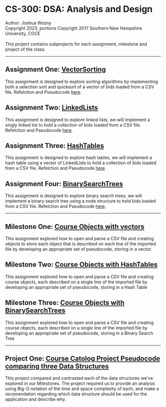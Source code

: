 # CS-300: DSA: Analysis and Design

Author: Joshua Wozny <br>
Copyright 2023, portions Copyright 2017 Southern New Hampshire University, COCE<br>
<br>
This project contains subprojects for each assignment, milestone and project of the class.

<hr>

## Assignment One: [VectorSorting](https://github.com/joshuawozny/CS-300/tree/main/VectorSorting)
This assignment is designed to explore sorting algorithms by implementing both a selection sort and quicksort of a vector of bids loaded from a CSV file. Refelction and Pseudocode [here](https://github.com/joshuawozny/CS-300/tree/main/Documents). 

## Assignment Two: [LinkedLists](https://github.com/joshuawozny/CS-300/tree/main/LinkedList/LinkedList)
This assignment is designed to explore linked lists, we will implement a singly linked list to hold a collection of bids loaded from a CSV file. Refelction and Pseudocode [here](https://github.com/joshuawozny/CS-300/tree/main/Documents). 

## Assignment Three: [HashTables](https://github.com/joshuawozny/CS-300/tree/main/HashTable/HashTable)
This assignment is designed to explore hash tables, we will implement a hash table using a vector of LinkedLists to hold a collection of bids loaded from a CSV file. Refelction and Pseudocode [here](https://github.com/joshuawozny/CS-300/tree/main/Documents). 

## Assignment Four: [BinarySearchTrees](https://github.com/joshuawozny/CS-300/tree/main/BinarySearchTree/BinarySearchTree)
This assignment is designed to explore binary seacrh trees, we will implement a binary search tree using a node structure to hold bids loaded from a CSV file. Refelction and Pseudocode [here](https://github.com/joshuawozny/CS-300/tree/main/Documents). 
<hr>

## Milestone One: [Course Objects with vectors](https://github.com/joshuawozny/CS-300/tree/main/Documents)

This assignment explored how to open and parse a CSV file and creating objects to store each object that is described on each line of the imported file by developing an appropriate set of pseudocode, storing in a vector. 

## Milestone Two: [Course Objects with HashTables](https://github.com/joshuawozny/CS-300/tree/main/Documents)

This assignment explored how to open and parse a CSV file and creating course objects, each described on a single line of the imported file by developing an appropriate set of pseudocode, storing in a Hash Table

## Milestone Three: [Course Objects with BinarySearchTrees](https://github.com/joshuawozny/CS-300/tree/main/Documents)

This assignment explored how to open and parse a CSV file and creating course objects, each described on a single line of the imported file by developing an appropriate set of pseudocode, storing in a Binary Search Tree
<hr>

## Project One: [Course Catolog Project Pseudocode comparing three Data Structures](https://github.com/joshuawozny/CS-300/tree/main/Documents)

This project compared and contrasted each of the data structures we've explored in our Milestones. The project required us to provide an analysis using Big-O notation of the time and space complexity of each, and make a recomendation regarding which data structure should be used for the application and describe why.
